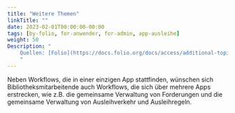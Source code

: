 ```yaml
---
title: "Weitere Themen"
linkTitle: ""
date: 2023-02-01T00:00:00-00:00
tags: [by-folio, for-anwender, for-admin, app-ausleihe]
weight: 50
Description: "
    Quellen: [Folio](https://docs.folio.org/docs/access/additional-topics/) <!-- & [GBV](https://info.gebev.de/display/FOLIOGBVEXTERN/Weitere+Themen) -->
    "
---
```


Neben Workflows, die in einer einzigen App stattfinden, wünschen sich Bibliotheksmitarbeitende auch Workflows, die sich über mehrere Apps erstrecken, wie z.B. die gemeinsame Verwaltung von Forderungen und die gemeinsame Verwaltung von Ausleihverkehr und Ausleihregeln.

